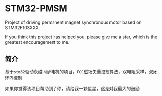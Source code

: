 # STM32-PMSM
Project of driving permanent magnet synchronous motor based on STM32F103XXX.

If you think this project has helped you, please give me a star, which is the greatest encouragement to me.

## 简介
基于`stm32`驱动永磁同步电机的项目，`FOC`磁场矢量控制算法，双电阻采样，双闭环PI控制

如果你觉得该项目帮助到了你，请给我一颗星星，这是对我最大的鼓励
